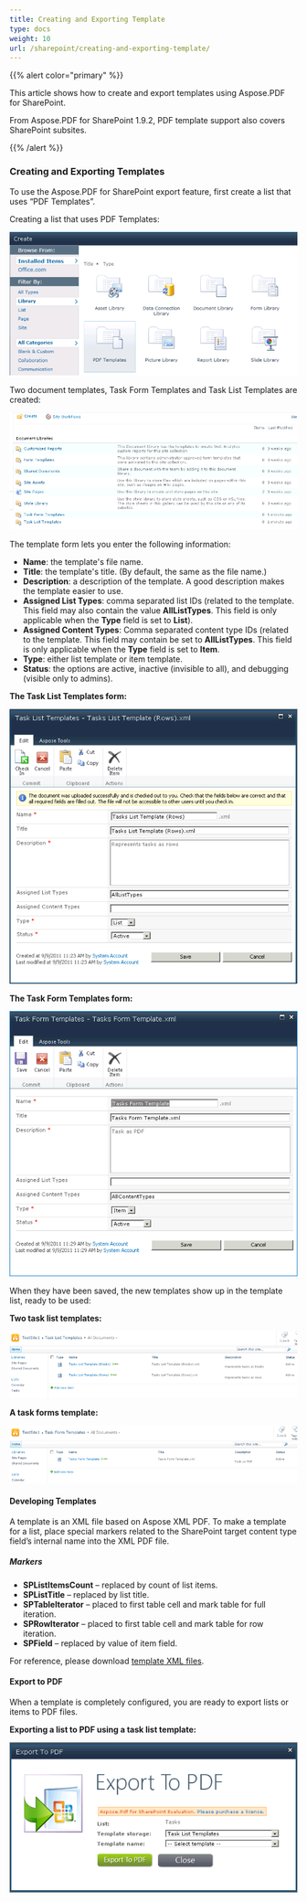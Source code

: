 ```yaml
---
title: Creating and Exporting Template
type: docs
weight: 10
url: /sharepoint/creating-and-exporting-template/
---
```


{{% alert color="primary" %}} 

This article shows how to create and export templates using Aspose.PDF for SharePoint.

From Aspose.PDF for SharePoint 1.9.2, PDF template support also covers SharePoint subsites.

{{% /alert %}} 
### **Creating and Exporting Templates**
To use the Aspose.PDF for SharePoint export feature, first create a list that uses “PDF Templates”.

Creating a list that uses PDF Templates: 

![todo:image_alt_text](creating-and-exporting-template_1.png)

Two document templates, Task Form Templates and Task List Templates are created: 

![todo:image_alt_text](creating-and-exporting-template_2.png)



The template form lets you enter the following information:

- **Name**: the template's file name.
- **Title**: the template's title. (By default, the same as the file name.)
- **Description**: a description of the template. A good description makes the template easier to use.
- **Assigned List Types**: comma separated list IDs (related to the template. This field may also contain the value **AllListTypes**. This field is only applicable when the **Type** field is set to **List**).
- **Assigned Content Types**: Comma separated content type IDs (related to the template. This field may contain be set to **AllListTypes**. This field is only applicable when the **Type** field is set to **Item**.
- **Type**: either list template or item template.
- **Status**: the options are active, inactive (invisible to all), and debugging (visible only to admins).

**The Task List Templates form:** 

![todo:image_alt_text](creating-and-exporting-template_3.png)




**The Task Form Templates form:** 

![todo:image_alt_text](creating-and-exporting-template_4.png)




When they have been saved, the new templates show up in the template list, ready to be used:

**Two task list templates:** 

![todo:image_alt_text](creating-and-exporting-template_5.png)



**A task forms template:** 

![todo:image_alt_text](creating-and-exporting-template_6.png)



#### **Developing Templates**
A template is an XML file based on Aspose XML PDF. To make a template for a list, place special markers related to the SharePoint target content type field’s internal name into the XML PDF file.
##### **Markers**
- **SPListItemsCount** – replaced by count of list items.
- **SPListTitle** – replaced by list title.
- **SPTableIterator** – placed to first table cell and mark table for full iteration.
- **SPRowIterator** – placed to first table cell and mark table for row iteration.
- **SPField** – replaced by value of item field.

For reference, please download [template XML files](attachments/8421394/8618082.zip).
#### **Export to PDF**
When a template is completely configured, you are ready to export lists or items to PDF files.

**Exporting a list to PDF using a task list template:** 

![todo:image_alt_text](creating-and-exporting-template_7.png)
